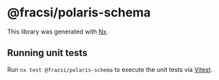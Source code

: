 # @fracsi/polaris-schema

This library was generated with [Nx](https://nx.dev).

## Running unit tests

Run `nx test @fracsi/polaris-schema` to execute the unit tests via [Vitest](https://vitest.dev/).
